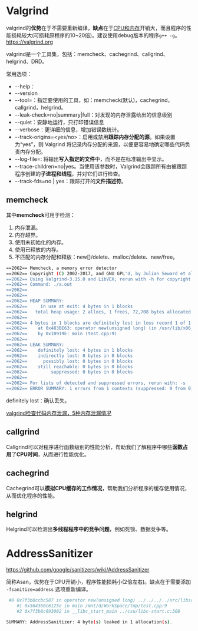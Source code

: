 # Valgrind

valgrind的**优势**在于不需要重新编译，**缺点**在于<u>CPU和内存</u>开销大，而且程序的性能损耗较大(可损耗原程序的10~20倍)。建议使用debug版本的程序`g++ -g`。https://valgrind.org

valgrind是一个工具集，包括：memcheck、cachegrind、callgrind、helgrind、DRD。

常用选项：

-   --help：
-   --version
-   --tool=<toolname>：指定要使用的工具，如：memcheck(默认)，cachegrind，callgrind，helgrind。
-   --leak-check=no|summary|full：对发现的内存泄露给出的信息级别
-   --quiet：安静地运行，只打印错误信息
-   --verbose：更详细的信息，增加错误数统计。
-   --track-origins=<yes/no>：启用或禁用**跟踪内存分配的源**。如果设置为“yes”，则 Valgrind 将记录内存分配的来源，以便更容易地确定哪些代码负责内存分配。
-   --log-file=<filename>: 将输出**写入指定的文件**中，而不是在标准输出中显示。
-   --trace-children=no|yes。当使用该参数时，Valgrind会跟踪所有由被跟踪程序创建的**子进程和线程**，并对它们进行检查。
-   --track-fds=no | yes：跟踪打开的**文件描述符**。

## memcheck

其中**memcheck**可用于检测：

1. 内存泄漏。
2. 内存越界。
3. 使用未初始化的内存。
4. 使用已释放的内存。
5. 不匹配的内存分配和释放：new[]/delete、malloc/delete、new/free。

```bash
==2062== Memcheck, a memory error detector
==2062== Copyright (C) 2002-2017, and GNU GPL'd, by Julian Seward et al.
==2062== Using Valgrind-3.15.0 and LibVEX; rerun with -h for copyright info
==2062== Command: ./a.out
==2062== 
==2062== 
==2062== HEAP SUMMARY:
==2062==     in use at exit: 4 bytes in 1 blocks
==2062==   total heap usage: 2 allocs, 1 frees, 72,708 bytes allocated
==2062== 
==2062== 4 bytes in 1 blocks are definitely lost in loss record 1 of 1
==2062==    at 0x483BE63: operator new(unsigned long) (in /usr/lib/x86_64-linux-gnu/valgrind/vgpreload_memcheck-amd64-linux.so)
==2062==    by 0x10919E: main (test.cpp:9)
==2062== 
==2062== LEAK SUMMARY:
==2062==    definitely lost: 4 bytes in 1 blocks
==2062==    indirectly lost: 0 bytes in 0 blocks
==2062==      possibly lost: 0 bytes in 0 blocks
==2062==    still reachable: 0 bytes in 0 blocks
==2062==         suppressed: 0 bytes in 0 blocks
==2062== 
==2062== For lists of detected and suppressed errors, rerun with: -s
==2062== ERROR SUMMARY: 1 errors from 1 contexts (suppressed: 0 from 0)
```

definitely lost：确认丢失。

[valgrind检查代码内存泄漏，5种内存泄漏情况](https://www.cnblogs.com/muahao/p/9105656.html)



## callgrind

Callgrind可以对程序进行函数级别的性能分析，帮助我们了解程序中哪些**函数占用**了**CPU时间**，从而进行性能优化。

## cachegrind

Cachegrind可以**模拟CPU缓存的工作情况**，帮助我们分析程序的缓存使用情况，从而优化程序的性能。

## helgrind

Helgrind可以检测出**多线程程序中的竞争问题**，例如死锁、数据竞争等。





# AddressSanitizer

https://github.com/google/sanitizers/wiki/AddressSanitizer

简称Asan，优势在于CPU开销小，程序性能损耗小(2倍左右)。缺点在于需要添加 `-fsanitize=address` 选项重新编译。

```bash
 #0 0x7f3b8ccbc587 in operator new(unsigned long) ../../../../src/libsanitizer/asan/asan_new_delete.cc:104
    #1 0x564360c6125e in main /mnt/d/WorkSpace/tmp/test.cpp:9
    #2 0x7f3b8c693082 in __libc_start_main ../csu/libc-start.c:308

SUMMARY: AddressSanitizer: 4 byte(s) leaked in 1 allocation(s).
```



